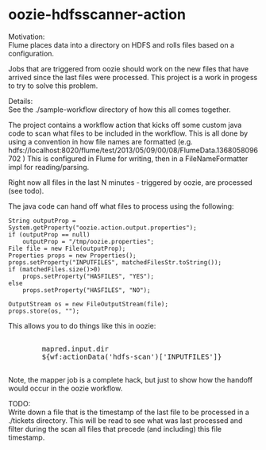 oozie-hdfsscanner-action
========================
Motivation:<br/>
Flume  places data into a directory on HDFS and rolls files based on a configuration.

Jobs that are triggered from oozie should work on the new files that have arrived since the last files were processed.
This project is a work in progess to try to solve this problem.


Details:<br/>
See the ./sample-workflow directory of how this all comes together.

The project contains a workflow action that kicks off some custom java code to scan what files to be included in the workflow.
This is all done by using a convention in how file names are formatted (e.g. hdfs://localhost:8020/flume/test/2013/05/09/00/08/FlumeData.1368058096702 )
This is configured in Flume for writing, then in a FileNameFormatter impl for reading/parsing.

Right now all files in the last N minutes - triggered by oozie, are processed (see todo).


The java code can hand off what files to process using the following:



    String outputProp = System.getProperty("oozie.action.output.properties");
    if (outputProp == null)
        outputProp = "/tmp/oozie.properties";
    File file = new File(outputProp);
    Properties props = new Properties();
    props.setProperty("INPUTFILES", matchedFilesStr.toString());
    if (matchedFiles.size()>0)
        props.setProperty("HASFILES", "YES");
    else
        props.setProperty("HASFILES", "NO");

    OutputStream os = new FileOutputStream(file);
    props.store(os, "");


This allows you to do things like this in oozie:
<pre>
    <property>
        <name>mapred.input.dir</name>
        <value>${wf:actionData('hdfs-scan')['INPUTFILES']}</value>
    </property>
</pre>


Note, the mapper job is a complete hack, but just to show how the handoff would occur in the oozie workflow.

TODO:<br/>
Write down a file that is the timestamp of the last file to be processed in a ./tickets directory.
This will be read to see what was last processed and filter during the scan all files that precede (and including) this file timestamp.



